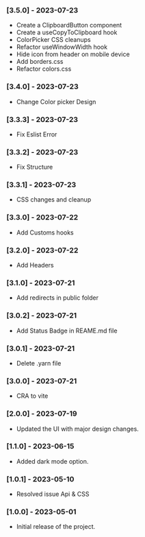 ### [3.5.0] - 2023-07-23

-   Create a ClipboardButton component
-   Create a useCopyToClipboard hook
-   ColorPicker CSS cleanups
-   Refactor useWindowWidth hook
-   Hide icon from header on mobile device
-   Add borders.css
-   Refactor colors.css

### [3.4.0] - 2023-07-23

-   Change Color picker Design

### [3.3.3] - 2023-07-23

-   Fix Eslist Error

### [3.3.2] - 2023-07-23

-   Fix Structure

### [3.3.1] - 2023-07-23

-   CSS changes and cleanup

### [3.3.0] - 2023-07-22

-   Add Customs hooks

### [3.2.0] - 2023-07-22

-   Add Headers

### [3.1.0] - 2023-07-21

-   Add redirects in public folder

### [3.0.2] - 2023-07-21

-   Add Status Badge in REAME.md file

### [3.0.1] - 2023-07-21

-   Delete .yarn file

### [3.0.0] - 2023-07-21

-   CRA to vite

### [2.0.0] - 2023-07-19

-   Updated the UI with major design changes.

### [1.1.0] - 2023-06-15

-   Added dark mode option.

### [1.0.1] - 2023-05-10

-   Resolved issue Api & CSS

### [1.0.0] - 2023-05-01

-   Initial release of the project.
